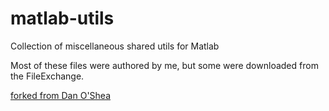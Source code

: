 matlab-utils
============

Collection of miscellaneous shared utils for Matlab

Most of these files were authored by me, but some were downloaded from the
FileExchange.

[forked from Dan O'Shea](https://github.com/djoshea/matlab-utils)
